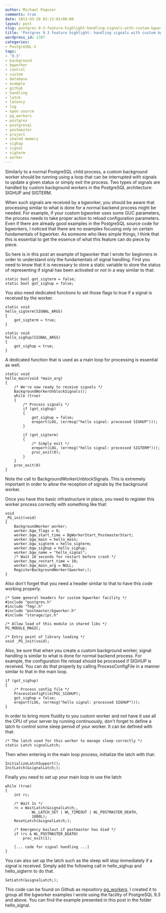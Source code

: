 ```yaml
---
author: Michael Paquier
comments: true
date: 2013-03-28 03:13:01+00:00
layout: post
slug: postgres-9-3-feature-highlight-handling-signals-with-custom-bgworkers
title: 'Postgres 9.3 feature highlight: handling signals with custom bgworkers'
wordpress_id: 1787
categories:
- PostgreSQL-2
tags:
- '9.3'
- background
- bgworker
- control
- custom
- database
- example
- github
- handling
- latch
- latency
- log
- open source
- pg_workers
- postgres
- postgresql
- postmaster
- project
- shared memory
- sighup
- signal
- sigterm
- worker
---
```


Similarly to a normal PostgreSQL child process, a custom background worker should be running using a loop that can be interrupted with signals to update a given status or simply exit the process. Two types of signals are handled by custom background workers in the PostgreSQL architecture: SIGHUP and SIGTERM.

When such signals are received by a bgworker, you should be aware that processing similar to what is done for a normal backend process might be needed. For example, if your custom bgworker uses some GUC parameters, the process needs to take proper action to reload configuration parameters. Even if there are already good examples in the PostgreSQL source code for bgworkers, I noticed that there are no examples focusing only on certain fundamentals of bgworker. As someone who likes simple things, I think that this is essential to get the essence of what this feature can do piece by piece. 

So here is in this post an example of bgworker that I wrote for beginners in order to understand only the fundamentals of signal handling. First you need to know that it is necessary to store a static variable to store the status of representing if signal has been activated or not in a way similar to that:

    static bool got_sigterm = false;
    static bool got_sighup = false;

You also need dedicated functions to set those flags to true if a signal is received by the worker.

    static void
    hello_sigterm(SIGNAL_ARGS)
    {
        got_sigterm = true;
    }
    
    static void
    hello_sighup(SIGNAL_ARGS)
    {
        got_sighup = true;
    }

A dedicated function that is used as a main loop for processing is essential as well.

    static void
    hello_main(void *main_arg)
    {
        /* We're now ready to receive signals */
        BackgroundWorkerUnblockSignals();
        while (true)
        {
            /* Process signals */
            if (got_sighup)
            {
                got_sighup = false;
                ereport(LOG, (errmsg("hello signal: processed SIGHUP")));
            }
    
            if (got_sigterm)
            {
                /* Simply exit */
                ereport(LOG, (errmsg("hello signal: processed SIGTERM")));
                proc_exit(0);
            }
        }
        proc_exit(0)
    }

Note the call to BackgroundWorkerUnblockSignals. This is extremely important in order to allow the reception of signals by the background worker.

Once you have this basic infrastructure in place, you need to register this worker process correctly with something like that:

    void
    _PG_init(void)
    {
        BackgroundWorker worker;
        worker.bgw_flags = 0;
        worker.bgw_start_time = BgWorkerStart_PostmasterStart;
        worker.bgw_main = hello_main;
        worker.bgw_sigterm = hello_sigterm;
        worker.bgw_sighup = hello_sighup;
        worker.bgw_name = "hello_signal";
        /* Wait 10 seconds for restart before crash */
        worker.bgw_restart_time = 10;
        worker.bgw_main_arg = NULL;
        RegisterBackgroundWorker(&worker;);
    }

Also don't forget that you need a header similar to that to have this code working properly.

    /* Some general headers for custom bgworker facility */
    #include "postgres.h"
    #include "fmgr.h"
    #include "postmaster/bgworker.h"
    #include "storage/ipc.h"
    
    /* Allow load of this module in shared libs */
    PG_MODULE_MAGIC;
    
    /* Entry point of library loading */
    void _PG_init(void);

Also, be sure that when you create a custom background worker, signal handling is similar to what is done for normal backend process. For example, the configuration file reload should be processed if SIGHUP is received. You can do that properly by calling ProcessConfigFile in a manner similar to that in the main loop.

    if (got_sighup)
    {
        /* Process config file */
        ProcessConfigFile(PGC_SIGHUP);
        got_sighup = false;
        ereport(LOG, (errmsg("hello signal: processed SIGHUP")));
    }

In order to bring more fluidity to you custom worker and not have it use all the CPU of your server by running continuously, don't forget to define a latch to control some sleep period of your worker. It can be defined with that:

    /* The latch used for this worker to manage sleep correctly */
    static Latch signalLatch;

Then when entering in the main loop process, initialize the latch with that:

    InitializeLatchSupport();
    InitLatch(&signalLatch;);

Finally you need to set up your main loop to use the latch

    while (true)
    {
        int rc;
    
        /* Wait 1s */
        rc = WaitLatch(&signalLatch;,
                WL_LATCH_SET | WL_TIMEOUT | WL_POSTMASTER_DEATH,
                1000L);
        ResetLatch(&signalLatch;);
        
        /* Emergency bailout if postmaster has died */
        if (rc & WL_POSTMASTER_DEATH)
            proc_exit(1);
        
        [... code for signal handling ...]
    }

You can also set up the latch such as the sleep will stop immediately if a signal is received. Simply add the following call in hello\_sighup and hello\_sigterm to do that.

    SetLatch(&signalLatch;);

This code can be found on Github as repository [pg\_workers](https://github.com/michaelpq/pg_workers). I created it to group all the bgworker examples I wrote using the facility of PostgreSQL 9.3 and above. You can find the example presented in this post in the folder hello\_signal.
